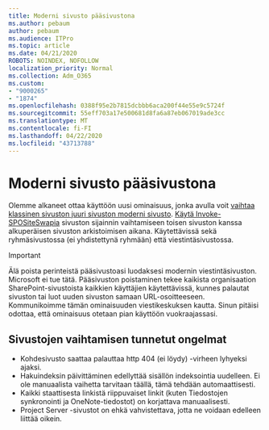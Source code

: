 ```yaml
---
title: Moderni sivusto pääsivustona
ms.author: pebaum
author: pebaum
ms.audience: ITPro
ms.topic: article
ms.date: 04/21/2020
ROBOTS: NOINDEX, NOFOLLOW
localization_priority: Normal
ms.collection: Adm_O365
ms.custom:
- "9000265"
- "1874"
ms.openlocfilehash: 0388f95e2b7815dcbbb6aca200f44e55e9c5724f
ms.sourcegitcommit: 55eff703a17e500681d8fa6a87eb067019ade3cc
ms.translationtype: MT
ms.contentlocale: fi-FI
ms.lasthandoff: 04/22/2020
ms.locfileid: "43713788"
---
```

# <a name="modern-site-as-root-site"></a>Moderni sivusto pääsivustona

Olemme alkaneet ottaa käyttöön uusi ominaisuus, jonka avulla voit [vaihtaa klassinen sivuston juuri sivuston moderni sivusto](https://docs.microsoft.com/sharepoint/modern-root-site). [Käytä Invoke-SPOSiteSwapia](https://docs.microsoft.com/powershell/module/sharepoint-online/invoke-spositeswap?view=sharepoint-ps) sivuston sijainnin vaihtamiseen toisen sivuston kanssa alkuperäisen sivuston arkistoimisen aikana. Käytettävissä sekä ryhmäsivustossa (ei yhdistettynä ryhmään) että viestintäsivustossa.

>[!Important]
> Älä poista perinteistä pääsivustoasi luodaksesi modernin viestintäsivuston. Microsoft ei tue tätä. Pääsivuston poistaminen tekee kaikista organisaation SharePoint-sivustoista kaikkien käyttäjien käytettävissä, kunnes palautat sivuston tai luot uuden sivuston samaan URL-osoitteeseen. Kommunikoimme tämän ominaisuuden viestikeskuksen kautta. Sinun pitäisi odottaa, että ominaisuus otetaan pian käyttöön vuokraajassasi.

## <a name="known-issues-with-swapping-sites"></a>Sivustojen vaihtamisen tunnetut ongelmat
- Kohdesivusto saattaa palauttaa http 404 (ei löydy) -virheen lyhyeksi ajaksi.
- Hakuindeksin päivittäminen edellyttää sisällön indeksointia uudelleen. Ei ole manuaalista vaihetta tarvitaan täällä, tämä tehdään automaattisesti.
- Kaikki staattisesta linkistä riippuvaiset linkit (kuten Tiedostojen synkronointi ja OneNote-tiedostot) on korjattava manuaalisesti.
- Project Server -sivustot on ehkä vahvistettava, jotta ne voidaan edelleen liittää oikein. 
